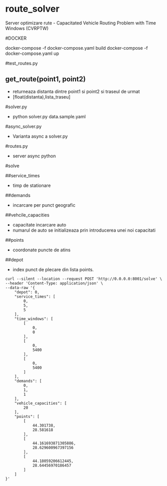 # route_solver
 Server optimizare rute - Capacitated Vehicle Routing Problem with Time Windows (CVRPTW)

#DOCKER

docker-compose -f docker-compose.yaml build
docker-compose -f docker-compose.yaml up

#test_routes.py

## get_route(point1, point2)
- returneaza distanta dintre point1 si point2 si traseul de urmat
- [float(distanta),lista_traseu]

#solver.py
- python solver.py data.sample.yaml

#async_solver.py
- Varianta async a solver.py

#routes.py
- server async python

#solve

##service_times
- timp de stationare

##demands
- incarcare per punct geografic

##vehcile_capacities
- capacitate incarcare auto
- numarul de auto se initializeaza prin introducerea unei noi capacitati

##points
- coordonate puncte de atins

##depot
- index punct de plecare din lista points. 

```
curl --silent --location --request POST 'http://0.0.0.0:8001/solve' \
--header 'Content-Type: application/json' \
--data-raw '{
    "depot": 0,
    "service_times": [
        0,
        5,
        5
    ],
    "time_windows": [
        [
            0,
            0
        ],
        [
            0,
            5400
        ],
        [
            0,
            5400
        ]
    ],
    "demands": [
        0,
        1,
        1
    ],
    "vehicle_capacities": [
        20
    ],
    "points": [
        [
            44.301738,
            28.581618
        ],
        [
            44.161693871305886,
            28.629600967397156
        ],
        [
            44.18059206612445,
            28.64456970186457
        ]
    ]
}'
```
